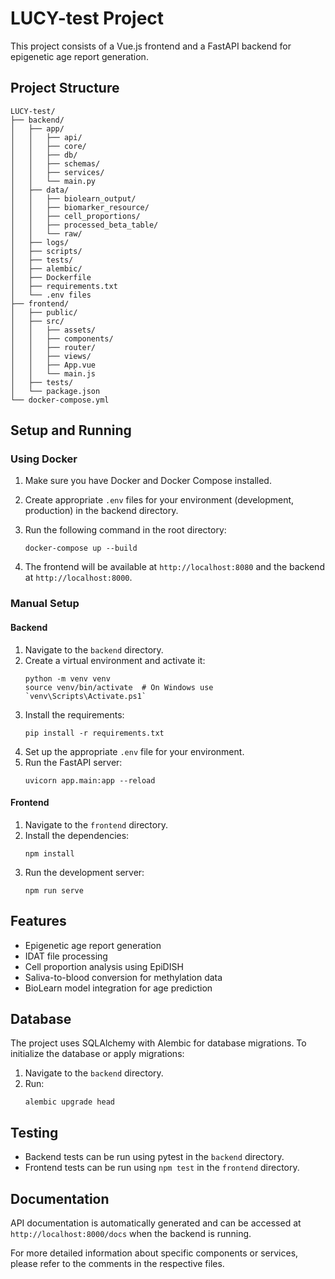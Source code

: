 # LUCY-test Project

This project consists of a Vue.js frontend and a FastAPI backend for epigenetic age report generation.

## Project Structure

```
LUCY-test/
├── backend/
│   ├── app/
│   │   ├── api/
│   │   ├── core/
│   │   ├── db/
│   │   ├── schemas/
│   │   ├── services/
│   │   └── main.py
│   ├── data/
│   │   ├── biolearn_output/
│   │   ├── biomarker_resource/
│   │   ├── cell_proportions/
│   │   ├── processed_beta_table/
│   │   └── raw/
│   ├── logs/
│   ├── scripts/
│   ├── tests/
│   ├── alembic/
│   ├── Dockerfile
│   ├── requirements.txt
│   └── .env files
├── frontend/
│   ├── public/
│   ├── src/
│   │   ├── assets/
│   │   ├── components/
│   │   ├── router/
│   │   ├── views/
│   │   ├── App.vue
│   │   └── main.js
│   ├── tests/
│   └── package.json
└── docker-compose.yml
```

## Setup and Running

### Using Docker

1. Make sure you have Docker and Docker Compose installed.
2. Create appropriate `.env` files for your environment (development, production) in the backend directory.
3. Run the following command in the root directory:

   ```
   docker-compose up --build
   ```

4. The frontend will be available at `http://localhost:8080` and the backend at `http://localhost:8000`.

### Manual Setup

#### Backend

1. Navigate to the `backend` directory.
2. Create a virtual environment and activate it:
   ```
   python -m venv venv
   source venv/bin/activate  # On Windows use `venv\Scripts\Activate.ps1`
   ```
3. Install the requirements:
   ```
   pip install -r requirements.txt
   ```
4. Set up the appropriate `.env` file for your environment.
5. Run the FastAPI server:
   ```
   uvicorn app.main:app --reload
   ```

#### Frontend

1. Navigate to the `frontend` directory.
2. Install the dependencies:
   ```
   npm install
   ```
3. Run the development server:
   ```
   npm run serve
   ```

## Features

- Epigenetic age report generation
- IDAT file processing
- Cell proportion analysis using EpiDISH
- Saliva-to-blood conversion for methylation data
- BioLearn model integration for age prediction

## Database

The project uses SQLAlchemy with Alembic for database migrations. To initialize the database or apply migrations:

1. Navigate to the `backend` directory.
2. Run:
   ```
   alembic upgrade head
   ```

## Testing

- Backend tests can be run using pytest in the `backend` directory.
- Frontend tests can be run using `npm test` in the `frontend` directory.

## Documentation

API documentation is automatically generated and can be accessed at `http://localhost:8000/docs` when the backend is running.

For more detailed information about specific components or services, please refer to the comments in the respective files.